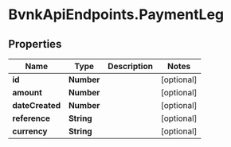 # BvnkApiEndpoints.PaymentLeg

## Properties

Name | Type | Description | Notes
------------ | ------------- | ------------- | -------------
**id** | **Number** |  | [optional] 
**amount** | **Number** |  | [optional] 
**dateCreated** | **Number** |  | [optional] 
**reference** | **String** |  | [optional] 
**currency** | **String** |  | [optional] 


